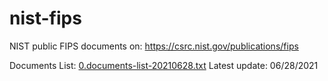 # nist-fips
NIST public FIPS documents on: https://csrc.nist.gov/publications/fips

Documents List: [0.documents-list-20210628.txt](0.0.documents-list-20210628.txt)
Latest update: 06/28/2021
